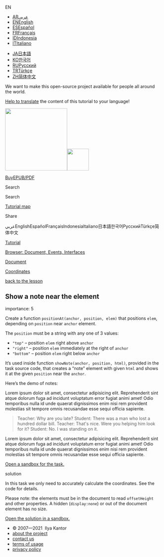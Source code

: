EN

-   <a href="https://ar.javascript.info/task/position-at" class="supported-langs__link"><span class="supported-langs__brief">AR</span><span class="supported-langs__title">عربي</span></a>
-   <a href="https://javascript.info/task/position-at" class="supported-langs__link"><span class="supported-langs__brief">EN</span><span class="supported-langs__title">English</span></a>
-   <a href="https://es.javascript.info/task/position-at" class="supported-langs__link"><span class="supported-langs__brief">ES</span><span class="supported-langs__title">Español</span></a>
-   <a href="https://fr.javascript.info/task/position-at" class="supported-langs__link"><span class="supported-langs__brief">FR</span><span class="supported-langs__title">Français</span></a>
-   <a href="https://id.javascript.info/" class="supported-langs__link"><span class="supported-langs__brief">ID</span><span class="supported-langs__title">Indonesia</span></a>
-   <a href="https://it.javascript.info/task/position-at" class="supported-langs__link"><span class="supported-langs__brief">IT</span><span class="supported-langs__title">Italiano</span></a>

<!-- -->

-   <a href="https://ja.javascript.info/task/position-at" class="supported-langs__link"><span class="supported-langs__brief">JA</span><span class="supported-langs__title">日本語</span></a>
-   <a href="https://ko.javascript.info/" class="supported-langs__link"><span class="supported-langs__brief">KO</span><span class="supported-langs__title">한국어</span></a>
-   <a href="https://learn.javascript.ru/task/position-at" class="supported-langs__link"><span class="supported-langs__brief">RU</span><span class="supported-langs__title">Русский</span></a>
-   <a href="https://tr.javascript.info/task/position-at" class="supported-langs__link"><span class="supported-langs__brief">TR</span><span class="supported-langs__title">Türkçe</span></a>
-   <a href="https://zh.javascript.info/task/position-at" class="supported-langs__link"><span class="supported-langs__brief">ZH</span><span class="supported-langs__title">简体中文</span></a>

We want to make this open-source project available for people all around the world.

[Help to translate](https://javascript.info/translate) the content of this tutorial to your language!

<a href="/" class="sitetoolbar__link sitetoolbar__link_logo"><img src="/img/sitetoolbar__logo_en.svg" class="sitetoolbar__logo sitetoolbar__logo_normal" role="presentation" width="200" /><img src="/img/sitetoolbar__logo_small_en.svg" class="sitetoolbar__logo sitetoolbar__logo_small" role="presentation" width="70" /></a>

<a href="/ebook" class="buy-book-button"><span class="buy-book-button__extra-text">Buy</span>EPUB/PDF</a>

Search

Search

<a href="/tutorial/map" class="map"><span class="map__text">Tutorial map</span></a>

<span class="share-icons__title">Share</span><a href="https://twitter.com/share?url=https%3A%2F%2Fjavascript.info%2Ftask%2Fposition-at" class="share share_tw"></a><a href="https://www.facebook.com/sharer/sharer.php?s=100&amp;p%5Burl%5D=https%3A%2F%2Fjavascript.info%2Ftask%2Fposition-at" class="share share_fb"></a>

عربيEnglishEspañolFrançaisIndonesiaItaliano日本語한국어РусскийTürkçe简体中文

<a href="/" class="breadcrumbs__link"><span class="breadcrumbs__hidden-text">Tutorial</span></a>

<a href="/ui" class="breadcrumbs__link"><span>Browser: Document, Events, Interfaces</span></a>

<a href="/document" class="breadcrumbs__link"><span>Document</span></a>

<a href="/coordinates" class="breadcrumbs__link"><span>Coordinates</span></a>

<a href="/coordinates" class="task-single__back"><span>back to the lesson</span></a>

## Show a note near the element

<span class="task__importance" title="How important is the task, from 1 to 5">importance: 5</span>

Create a function `positionAt(anchor, position, elem)` that positions `elem`, depending on `position` near `anchor` element.

The `position` must be a string with any one of 3 values:

-   `"top"` – position `elem` right above `anchor`
-   `"right"` – position `elem` immediately at the right of `anchor`
-   `"bottom"` – position `elem` right below `anchor`

It’s used inside function `showNote(anchor, position, html)`, provided in the task source code, that creates a “note” element with given `html` and shows it at the given `position` near the `anchor`.

Here’s the demo of notes:

<a href="https://en.js.cx/task/position-at/solution/" class="toolbar__button toolbar__button_external" title="open in new window"></a>

Lorem ipsum dolor sit amet, consectetur adipisicing elit. Reprehenderit sint atque dolorum fuga ad incidunt voluptatum error fugiat animi amet! Odio temporibus nulla id unde quaerat dignissimos enim nisi rem provident molestias sit tempore omnis recusandae esse sequi officia sapiente.

> Teacher: Why are you late? Student: There was a man who lost a hundred dollar bill. Teacher: That's nice. Were you helping him look for it? Student: No. I was standing on it.

Lorem ipsum dolor sit amet, consectetur adipisicing elit. Reprehenderit sint atque dolorum fuga ad incidunt voluptatum error fugiat animi amet! Odio temporibus nulla id unde quaerat dignissimos enim nisi rem provident molestias sit tempore omnis recusandae esse sequi officia sapiente.

[Open a sandbox for the task.](https://plnkr.co/edit/nwn7WjPXNeRuuTg8?p=preview)

solution

In this task we only need to accurately calculate the coordinates. See the code for details.

Please note: the elements must be in the document to read `offsetHeight` and other properties. A hidden (`display:none`) or out of the document element has no size.

[Open the solution in a sandbox.](https://plnkr.co/edit/VyAb5Fjkqui3CRmS?p=preview)

-   © 2007—2021  Ilya Kantor
-   <a href="/about" class="page-footer__link">about the project</a>
-   <a href="/about#contact-us" class="page-footer__link">contact us</a>
-   <a href="/terms" class="page-footer__link">terms of usage</a>
-   <a href="/privacy" class="page-footer__link">privacy policy</a>
